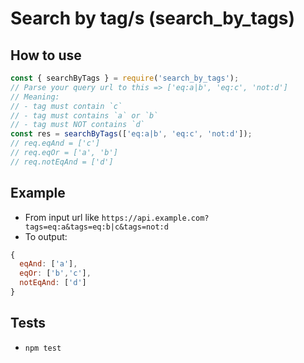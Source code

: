 # Search by tag/s (search_by_tags)


## How to use

```javascript
const { searchByTags } = require('search_by_tags');
// Parse your query url to this => ['eq:a|b', 'eq:c', 'not:d']
// Meaning:
// - tag must contain `c`
// - tag must contains `a` or `b`
// - tag must NOT contains `d`
const res = searchByTags(['eq:a|b', 'eq:c', 'not:d']);
// req.eqAnd = ['c']
// req.eqOr = ['a', 'b']
// req.notEqAnd = ['d']
```

## Example
- From input url like `https://api.example.com?tags=eq:a&tags=eq:b|c&tags=not:d`
- To output:
```js
{
  eqAnd: ['a'],
  eqOr: ['b','c'],
  notEqAnd: ['d']
}
```

## Tests
- `npm test`

